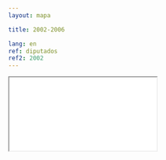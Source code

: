 ```yaml
---
layout: mapa

title: 2002-2006

lang: en
ref: diputados
ref2: 2002
---
```


<div>
<iframe class="mapa-iframe" src="../../repo_mapas/output/legislaturas/1989-presente/2002-2006_Diputados.html"></iframe>
</div>

